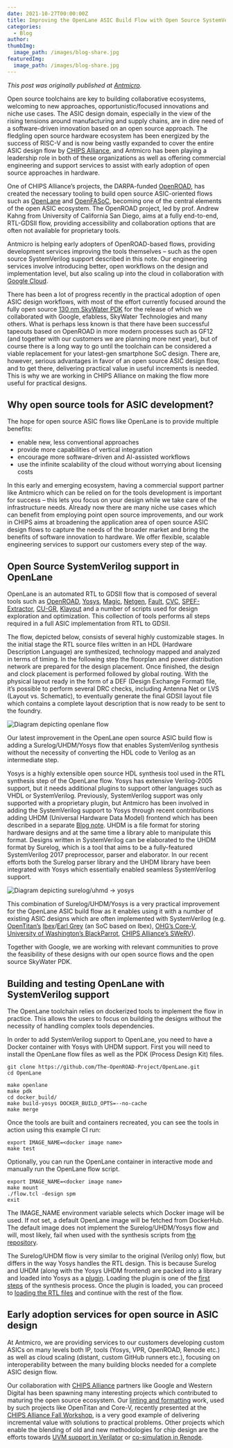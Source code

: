 ```yaml
---
date: 2021-10-27T00:00:00Z
title: Improving the OpenLane ASIC Build Flow with Open Source SystemVerilog Support
categories:
  - Blog
author: 
thumbImg:
  image_path: /images/blog-share.jpg
featuredImg:
  image_path: /images/blog-share.jpg
---
```


*This post was originally published at [Antmicro](https://antmicro.com/blog/2021/10/openlane-asic-build-flow-with-systemverliog-support/).*

Open source toolchains are key to building collaborative ecosystems, welcoming to new approaches, opportunistic/focused innovations and niche use cases. The ASIC design domain, especially in the view of the rising tensions around manufacturing and supply chains, are in dire need of a software-driven innovation based on an open source approach. The fledgling open source hardware ecosystem has been energized by the success of RISC-V and is now being vastly expanded to cover the entire ASIC design flow by [CHIPS Alliance](https://chipsalliance.org/), and Antmicro has been playing a leadership role in both of these organizations as well as offering commercial engineering and support services to assist with early adoption of open source approaches in hardware.

One of CHIPS Alliance’s projects, the DARPA-funded [OpenROAD](https://github.com/The-OpenROAD-Project), has created the necessary tooling to build open source ASIC-oriented flows such as [OpenLane](https://github.com/The-OpenROAD-Project/OpenLane) and [OpenFASoC](https://github.com/idea-fasoc/OpenFASOC), becoming one of the central elements of the open ASIC ecosystem. The OpenROAD project, led by prof. Andrew Kahng from University of California San Diego, aims at a fully end-to-end, RTL-GDSII flow, providing accessibility and collaboration options that are often not available for proprietary tools.

Antmicro is helping early adopters of OpenROAD-based flows, providing development services improving the tools themselves – such as the open source SystemVerilog support described in this note. Our engineering services involve introducing better, open workflows on the design and implementation level, but also scaling up into the cloud in collaboration with [Google Cloud](https://antmicro.com/blog/2021/08/open-source-github-actions-runners-with-gcp-and-terraform/).

There has been a lot of progress recently in the practical adoption of open ASIC design workflows, with most of the effort currently focused around the fully open source [130 nm SkyWater PDK](https://www.skywatertechnology.com/press-releases/google-partners-with-skywater-and-efabless-to-enable-open-source-manufacturing-of-custom-asics/) for the release of which we collaborated with Google, efabless, SkyWater Technologies and many others. What is perhaps less known is that there have been successful tapeouts based on OpenROAD in more modern processes such as GF12 (and together with our customers we are planning more next year), but of course there is a long way to go until the toolchain can be considered a viable replacement for your latest-gen smartphone SoC design. There are, however, serious advantages in favor of an open source ASIC design flow, and to get there, delivering practical value in useful increments is needed. This is why we are working in CHIPS Alliance on making the flow more useful for practical designs.

## Why open source tools for ASIC development?

The hope for open source ASIC flows like OpenLane is to provide multiple benefits:

- enable new, less conventional approaches
- provide more capabilities of vertical integration
- encourage more software-driven and AI-assisted workflows
- use the infinite scalability of the cloud without worrying about licensing costs

In this early and emerging ecosystem, having a commercial support partner like Antmicro which can be relied on for the tools development is important for success – this lets you focus on your design while we take care of the infrastructure needs. Already now there are many niche use cases which can benefit from employing point open source improvements, and our work in CHIPS aims at broadening the application area of open source ASIC design flows to capture the needs of the broader market and bring the benefits of software innovation to hardware. We offer flexible, scalable engineering services to support our customers every step of the way.

## Open Source SystemVerilog support in OpenLane

OpenLane is an automated RTL to GDSII flow that is composed of several tools such as [OpenROAD](https://github.com/The-OpenROAD-Project/OpenROAD), [Yosys](https://github.com/YosysHQ/yosys), [Magic](https://github.com/RTimothyEdwards/magic), [Netgen](https://github.com/RTimothyEdwards/netgen), [Fault](https://github.com/Cloud-V/Fault), [CVC](https://github.com/d-m-bailey/cvc), [SPEF-Extractor](https://github.com/HanyMoussa/SPEF_EXTRACTOR), [CU-GR](https://github.com/cuhk-eda/cu-gr), [Klayout](https://github.com/KLayout/klayout) and a number of scripts used for design exploration and optimization. This collection of tools performs all steps required in a full ASIC implementation from RTL to GDSII.

The flow, depicted below, consists of several highly customizable stages. In the initial stage the RTL source files written in an HDL (Hardware Description Language) are synthesized, technology mapped and analyzed in terms of timing. In the following step the floorplan and power distribution network are prepared for the design placement. Once finished, the design and clock placement is performed followed by global routing. With the physical layout ready in the form of a DEF (Design Exchange Format) file, it’s possible to perform several DRC checks, including Antenna Net or LVS (Layout vs. Schematic), to eventually generate the final GDSII layout file which contains a complete layout description that is now ready to be sent to the foundry.

![Diagram depicting openlane flow](openlane-flow.png)

Our latest improvement in the OpenLane open source ASIC build flow is adding a Surelog/UHDM/Yosys flow that enables SystemVerilog synthesis without the necessity of converting the HDL code to Verilog as an intermediate step.

Yosys is a highly extensible open source HDL synthesis tool used in the RTL synthesis step of the OpenLane flow. Yosys has extensive Verilog-2005 support, but it needs additional plugins to support other languages such as VHDL or SystemVerilog. Previously, SystemVerilog support was only supported with a proprietary plugin, but Antmicro has been involved in adding the SystemVerilog support to Yosys through recent contributions adding UHDM (Universal Hardware Data Model) frontend which has been described in a separate [Blog note](https://antmicro.com/blog/2021/07/open-source-systemverilog-tools-in-asic-design/). UHDM is a file format for storing hardware designs and at the same time a library able to manipulate this format. Designs written in SystemVerilog can be elaborated to the UHDM format by Surelog, which is a tool that aims to be a fully-featured SystemVerilog 2017 preprocessor, parser and elaborator. In our recent efforts both the Surelog parser library and the UHDM library have been integrated with Yosys which essentially enabled seamless SystemVerilog support.

![Diagram depicting surelog/uhmd -> yosys](surelog-uhdm-yosys-diagram.png)

This combination of Surelog/UHDM/Yosys is a very practical improvement for the OpenLane ASIC build flow as it enables using it with a number of existing ASIC designs which are often implemented with SystemVerilog (e.g. [OpenTitan’s](https://github.com/lowRISC/opentitan) [Ibex](https://github.com/lowRISC/ibex)/[Earl Grey](https://github.com/lowRISC/opentitan/tree/master/hw/top_earlgrey) (an SoC based on Ibex), [OHG’s Core-V](https://github.com/openhwgroup/cv32e40s), [University of Washington’s BlackParrot](https://github.com/black-parrot/black-parrot), [CHIPS Alliance’s SWeRV](https://github.com/chipsalliance/Cores-SweRV)).

Together with Google, we are working with relevant communities to prove the feasibility of these designs with our open source flows and the open source SkyWater PDK.

## Building and testing OpenLane with SystemVerilog support

The OpenLane toolchain relies on dockerized tools to implement the flow in practice. This allows the users to focus on building the designs without the necessity of handling complex tools dependencies.

In order to add SystemVerilog support to OpenLane, you need to have a Docker container with Yosys with UHDM support. First you will need to install the OpenLane flow files as well as the PDK (Process Design Kit) files.

```
git clone https://github.com/The-OpenROAD-Project/OpenLane.git
cd OpenLane

make openlane 
make pdk 
cd docker_build/
make build-yosys DOCKER_BUILD_OPTS=--no-cache
make merge
```

Once the tools are built and containers recreated, you can see the tools in action using this example CI run:

```
export IMAGE_NAME=<docker image name>
make test
```

Optionally, you can run the OpenLane container in interactive mode and manually run the OpenLane flow script.

```
export IMAGE_NAME=<docker image name>
make mount
./flow.tcl -design spm 
exit
```

The IMAGE_NAME environment variable selects which Docker image will be used. If not set, a default OpenLane image will be fetched from DockerHub. The default image does not implement the Surelog/UHDM/Yosys flow and will, most likely, fail when used with the synthesis scripts from [the repository](https://github.com/antmicro/openlane/tree/use-yosys-uhdm-plugin).

The Surelog/UHDM flow is very similar to the original (Verilog only) flow, but differs in the way Yosys handles the RTL design. This is because Surelog and UHDM (along with the Yosys UHDM frontend) are packed into a library and loaded into Yosys as a [plugin](https://github.com/antmicro/yosys-symbiflow-plugins/tree/uhdm-plugin/uhdm-plugin). Loading the plugin is one of the [first steps](https://github.com/antmicro/openlane/blob/use-yosys-uhdm-plugin/scripts/synth.tcl#L21) of the synthesis process. Once the plugin is loaded, you can proceed to [loading the RTL files](https://github.com/antmicro/openlane/blob/use-yosys-uhdm-plugin/scripts/synth.tcl#L210) and continue with the rest of the flow.

## Early adoption services for open source in ASIC design

At Antmicro, we are providing services to our customers developing custom ASICs on many levels both IP, tools (Yosys, VPR, OpenROAD, Renode etc.) as well as cloud scaling (distant, custom GitHub runners etc.), focusing on interoperability between the many building blocks needed for a complete ASIC design flow.

Our collaboration with [CHIPS Alliance](https://chipsalliance.org/) partners like Google and Western Digital has been spawning many interesting projects which contributed to maturing the open source ecosystem. Our [linting and formatting](https://antmicro.com/blog/2021/07/open-source-systemverilog-tools-in-asic-design/) work, used by such projects like OpenTitan and Core-V, recently presented at the [CHIPS Alliance Fall Workshop](https://riscv.org/blog/2021/10/recap-of-the-fall-2021-chips-alliance-workshop-rob-mains-chips-alliance/), is a very good example of delivering incremental value with solutions to practical problems. Other projects which enable the blending of old and new methodologies for chip design are the efforts towards [UVM support in Verilator](https://antmicro.com/blog/2021/05/dynamic-scheduling-in-verilator/) or [co-simulation in Renode](https://antmicro.com/blog/2021/09/co-simulation-for-zynq-with-renode-and-verilator/).
